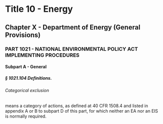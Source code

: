 
# Title 10 - Energy
## Chapter X - Department of Energy (General Provisions)
### PART 1021 - NATIONAL ENVIRONMENTAL POLICY ACT IMPLEMENTING PROCEDURES
#### Subpart A - General
##### § 1021.104 Definitions.
###### Categorical exclusion

means a category of actions, as defined at 40 CFR 1508.4 and listed in appendix A or B to subpart D of this part, for which neither an EA nor an EIS is normally required.
